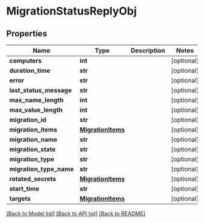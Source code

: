 # MigrationStatusReplyObj

## Properties
Name | Type | Description | Notes
------------ | ------------- | ------------- | -------------
**computers** | **int** |  | [optional] 
**duration_time** | **str** |  | [optional] 
**error** | **str** |  | [optional] 
**last_status_message** | **str** |  | [optional] 
**max_name_length** | **int** |  | [optional] 
**max_value_length** | **int** |  | [optional] 
**migration_id** | **str** |  | [optional] 
**migration_items** | [**MigrationItems**](MigrationItems.md) |  | [optional] 
**migration_name** | **str** |  | [optional] 
**migration_state** | **str** |  | [optional] 
**migration_type** | **str** |  | [optional] 
**migration_type_name** | **str** |  | [optional] 
**rotated_secrets** | [**MigrationItems**](MigrationItems.md) |  | [optional] 
**start_time** | **str** |  | [optional] 
**targets** | [**MigrationItems**](MigrationItems.md) |  | [optional] 

[[Back to Model list]](../README.md#documentation-for-models) [[Back to API list]](../README.md#documentation-for-api-endpoints) [[Back to README]](../README.md)


